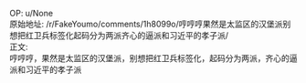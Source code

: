 
OP: u/None  
原始地址: /r/FakeYoumo/comments/1h8099o/哼哼哼果然是太监区的汉堡派别想把红卫兵标签化起码分为两派齐心的逼派和习近平的孝子派/  
正文:  
哼哼哼，果然是太监区的汉堡派，别想把红卫兵标签化，起码分为两派，齐心的逼派和习近平的孝子派  


